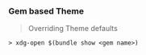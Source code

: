 ---
---


### Gem based Theme

> Overriding Theme defaults


```
> xdg-open $(bundle show <gem name>)
```

